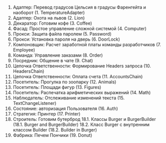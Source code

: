 1. Адаптер: Перевод градусов Цельсия в градусы Фаренгейта и наоборот (1. TemperatureAdapter)
2. Адаптер: Охота на львов (2. Lion)
3. Декаратор: Готовим кофе (3. Coffee)
4. Фасад: Простое управление сложной системой (4. Computer)
5. Прокси: Защита файла паролем (5. Password)
6. Прокси: Установка пароля на дверь (6. DoorLock)
7. Компоновщик: Расчет заработной платы команды разработчиков (7. Employee)
8. Команда: Управление заказами (8. Order)
9. Посредник: Общение в чате (9. Chat)
10. Цепочка Ответственности: Формирование Headers запроса (10. HeadersChain)
11. Цепочка Ответственности: Оплата счета (11. AccountsChain)
12. Посетитель: Прогулка по зоопарку (12. Animals)
13. Посетитель: Площади фигур (13. Figures)
14. Посетитель: Распечатка арифметических выражений (14. Math)
15. Наблюдатель: Отслеживание изменений текста (15. TextChangeListener)
16. Состояние: авторизация Пользователя (16. Auth)
17. Стратегия: Принтер (17. Printer)
18. Строитель: Готовим бутерброд
    18.1. Классы Burger и BurgerBuilder (18.1. Burger and BurgerBuilder)
    18.2. Класс Burger с внутренним классом Builder (18.2. Builder in Burger)
19. Фабрика: Печем Пончики (19. Donut)